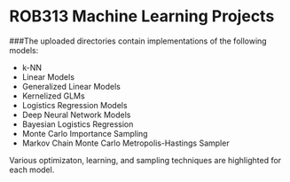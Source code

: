 # ROB313 Machine Learning Projects

###The uploaded directories contain implementations of the following models:

* k-NN
* Linear Models
* Generalized Linear Models
* Kernelized GLMs
* Logistics Regression Models
* Deep Neural Network Models
* Bayesian Logistics Regression
* Monte Carlo Importance Sampling
* Markov Chain Monte Carlo Metropolis-Hastings Sampler
 
Various optimizaton, learning, and sampling techniques are highlighted for each model.
